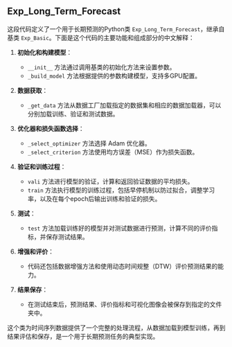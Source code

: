 ## Exp_Long_Term_Forecast
这段代码定义了一个用于长期预测的Python类 `Exp_Long_Term_Forecast`，继承自基类 `Exp_Basic`。下面是这个代码的主要功能和组成部分的中文解释：

1. **初始化和构建模型**：
   - `__init__` 方法通过调用基类的初始化方法来设置参数。
   - `_build_model` 方法根据提供的参数构建模型，支持多GPU配置。

2. **数据获取**：
   - `_get_data` 方法从数据工厂加载指定的数据集和相应的数据加载器，可以分别加载训练、验证和测试数据。

3. **优化器和损失函数选择**：
   - `_select_optimizer` 方法选择 Adam 优化器。
   - `_select_criterion` 方法使用均方误差（MSE）作为损失函数。

4. **验证和训练过程**：
   - `vali` 方法进行模型的验证，计算和返回验证数据的平均损失。
   - `train` 方法执行模型的训练过程，包括早停机制以防过拟合，调整学习率，以及在每个epoch后输出训练和验证的损失。

5. **测试**：
   - `test` 方法加载训练好的模型并对测试数据进行预测，计算不同的评价指标，并保存测试结果。

6. **增强和评价**：
   - 代码还包括数据增强方法和使用动态时间规整（DTW）评价预测结果的能力。

7. **结果保存**：
   - 在测试结束后，预测结果、评价指标和可视化图像会被保存到指定的文件夹中。

这个类为时间序列数据提供了一个完整的处理流程，从数据加载到模型训练，再到结果评估和保存，是一个用于长期预测任务的典型实现。
